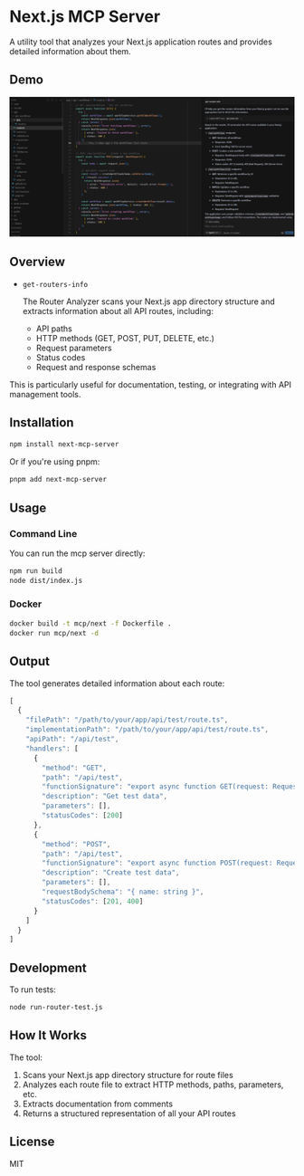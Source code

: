 # Next.js MCP Server 

A utility tool that analyzes your Next.js application routes and provides detailed information about them.

## Demo

![Router analysis demo](assets/demo1.png)

## Overview

- `get-routers-info`

  The Router Analyzer scans your Next.js app directory structure and extracts information about all API routes, including:

  - API paths
  - HTTP methods (GET, POST, PUT, DELETE, etc.)
  - Request parameters
  - Status codes
  - Request and response schemas

This is particularly useful for documentation, testing, or integrating with API management tools.

## Installation

```bash
npm install next-mcp-server
```

Or if you're using pnpm:

```bash
pnpm add next-mcp-server
```

## Usage

### Command Line

You can run the mcp server directly:

```bash
npm run build
node dist/index.js
```

### Docker

```bash
docker build -t mcp/next -f Dockerfile .
docker run mcp/next -d
```

## Output

The tool generates detailed information about each route:

```javascript
[
  {
    "filePath": "/path/to/your/app/api/test/route.ts",
    "implementationPath": "/path/to/your/app/api/test/route.ts",
    "apiPath": "/api/test",
    "handlers": [
      {
        "method": "GET",
        "path": "/api/test",
        "functionSignature": "export async function GET(request: Request)",
        "description": "Get test data",
        "parameters": [],
        "statusCodes": [200]
      },
      {
        "method": "POST",
        "path": "/api/test",
        "functionSignature": "export async function POST(request: Request)",
        "description": "Create test data",
        "parameters": [],
        "requestBodySchema": "{ name: string }",
        "statusCodes": [201, 400]
      }
    ]
  }
]
```

## Development

To run tests:

```bash
node run-router-test.js
```

## How It Works

The tool:

1. Scans your Next.js app directory structure for route files
2. Analyzes each route file to extract HTTP methods, paths, parameters, etc.
3. Extracts documentation from comments
4. Returns a structured representation of all your API routes

## License

MIT
